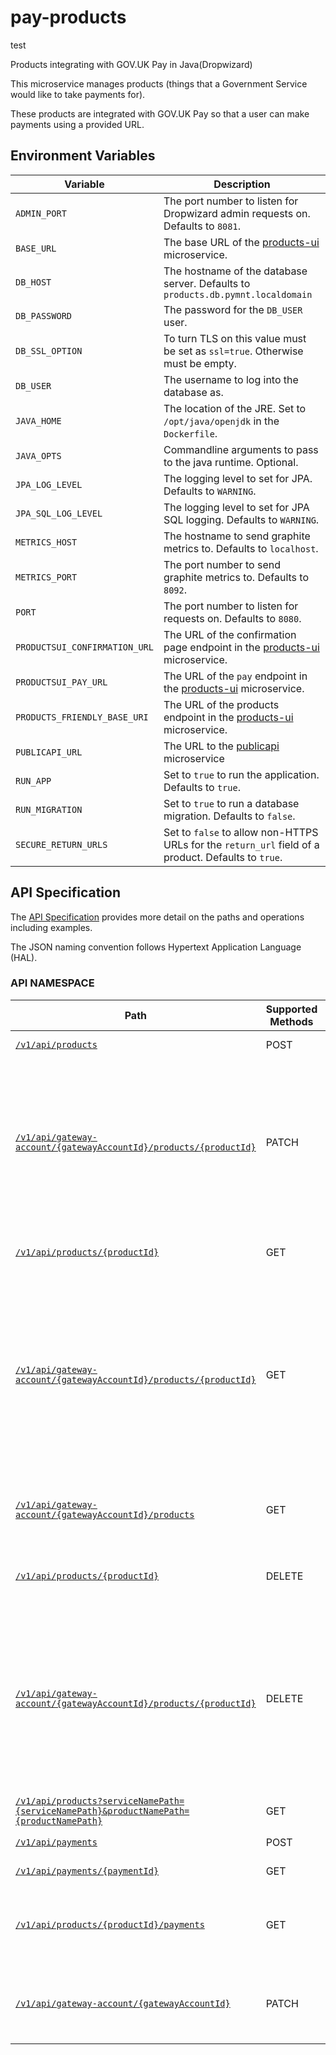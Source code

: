 # pay-products
test

Products integrating with GOV.UK Pay in Java(Dropwizard)

This microservice manages products (things that a Government Service would like to take payments for).

These products are integrated with GOV.UK Pay so that a user can make payments using a provided URL. 

## Environment Variables

| Variable | Description |
|----------|-------------|
| `ADMIN_PORT`                  | The port number to listen for Dropwizard admin requests on. Defaults to `8081`. |
| `BASE_URL`                    | The base URL of the [products-ui](https://github.com/alphagov/pay-products-ui) microservice. |
| `DB_HOST`                     | The hostname of the database server. Defaults to `products.db.pymnt.localdomain` |
| `DB_PASSWORD`                 | The password for the `DB_USER` user. |
| `DB_SSL_OPTION`               | To turn TLS on this value must be set as `ssl=true`. Otherwise must be empty. |
| `DB_USER`                     | The username to log into the database as. |
| `JAVA_HOME`                   | The location of the JRE. Set to `/opt/java/openjdk` in the `Dockerfile`. |
| `JAVA_OPTS`                   | Commandline arguments to pass to the java runtime. Optional. |
| `JPA_LOG_LEVEL`               | The logging level to set for JPA. Defaults to `WARNING`. |
| `JPA_SQL_LOG_LEVEL`           | The logging level to set for JPA SQL logging. Defaults to `WARNING`. |
| `METRICS_HOST`                | The hostname to send graphite metrics to. Defaults to `localhost`. |
| `METRICS_PORT`                | The port number to send graphite metrics to. Defaults to `8092`. |
| `PORT`                        | The port number to listen for requests on. Defaults to `8080`. |
| `PRODUCTSUI_CONFIRMATION_URL` | The URL of the confirmation page endpoint in the [products-ui](https://github.com/alphagov/pay-products-ui) microservice. |
| `PRODUCTSUI_PAY_URL`          | The URL of the `pay` endpoint in the [products-ui](https://github.com/alphagov/pay-products-ui) microservice. |
| `PRODUCTS_FRIENDLY_BASE_URI`  | The URL of the products endpoint in the [products-ui](https://github.com/alphagov/pay-products-ui) microservice. |
| `PUBLICAPI_URL`               | The URL to the [publicapi](https://github.com/alphagov/pay-publicapi) microservice |
| `RUN_APP`                     | Set to `true` to run the application. Defaults to `true`. |
| `RUN_MIGRATION`               | Set to `true` to run a database migration. Defaults to `false`. |
| `SECURE_RETURN_URLS`          | Set to `false` to allow non-HTTPS URLs for the `return_url` field of a product. Defaults to `true`. |

## API Specification

The [API Specification](docs/api_specification.md) provides more detail on the paths and operations including examples.

The JSON naming convention follows Hypertext Application Language (HAL).
 
### API NAMESPACE

| Path                          | Supported Methods | Description                        |
| ----------------------------- | ----------------- | ---------------------------------- |
|[```/v1/api/products```](docs/api_specification.md#post-v1apiproducts)        | POST    |  Creates a new product definition            |
|[```/v1/api/gateway-account/{gatewayAccountId}/products/{productId}```](docs/api_specification.md#put-v1apigateway\-accountgatewayaccountidproductsproductid)        | PATCH    |  Updates an existing product matching the specified `productId` and belonging to the gateway account specified by `gatewayAccountId`. Returns the product only if if the update is successful.|
|[```/v1/api/products/{productId}```](docs/api_specification.md#get-v1apiproductsproductid)        | GET    |  Gets an existing product with the specified productId   |
|[```/v1/api/gateway-account/{gatewayAccountId}/products/{productId}```](docs/api_specification.md#get-v1apigateway\-accountgatewayaccountidproductsproductid)        | GET    |  Gets an existing product with the specified productId that belong to the gateway account specified by gatewayAccountId. Returns the product only if it exists in the given gateway account. Useful to avoid insecure direct object reference. |
|[```/v1/api/gateway-account/{gatewayAccountId}/products```](docs/api_specification.md#get-v1apigateway\-accountgatewayaccountidproducts)        | GET    |  Gets lists of products that belongs to a gateway account specified by gatewayAccountId  |
|[```/v1/api/products/{productId}```](docs/api_specification.md#delete-v1apiproductsproductid)        | DELETE    |  Deletes the product with the specified productId   |
|[```/v1/api/gateway-account/{gatewayAccountId}/products/{productId}```](docs/api_specification.md#delete-v1apigateway\-accountgatewayaccountidproductsproductexternaliddisable)        | DELETE    |  Deletes the product with the specified productId that belong to the gateway account specified by gatewayAccountId. Deletes the product only if it exists in the given gateway account. Useful to avoid insecure direct object reference. |
|[```/v1/api/products?serviceNamePath={serviceNamePath}&productNamePath={productNamePath}```](docs/api_specification.md#get-v1apiproducts?productsPath)        | GET    |  Get an existing Adhoc product. |
|[```/v1/api/payments```](docs/api_specification.md#post-v1apipayments)        | POST    | Creates a new payment                        |
|[```/v1/api/payments/{paymentId}```](docs/api_specification.md#get-v1apipaymentspaymentid) |  GET  |     Gets an existing payment    |
|[```/v1/api/products/{productId}/payments```](docs/api_specification.md#get-v1apiproductsproductidpayments) | GET | Gets a list of payments that belong to a specific product specified by productId |
|[```/v1/api/gateway-account/{gatewayAccountId}```](docs/api_specification.md#get-v1apigatewayaccountgatewayaccountid) | PATCH | Updates a specific field of a given gateway-account of products specified by gatewayAccountId |  
